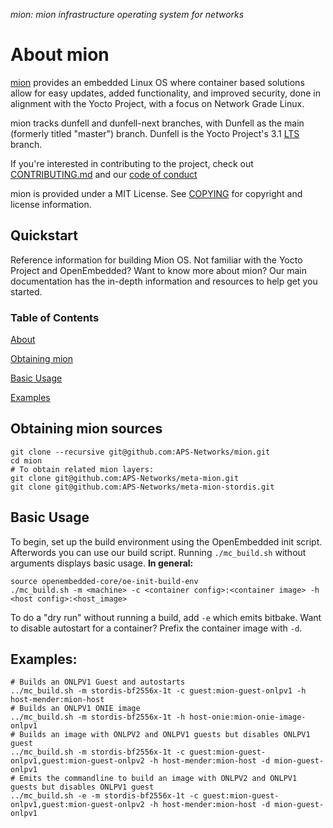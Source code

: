 *mion: mion infrastructure operating system for networks*

# About mion
[mion](mion.io) provides an embedded Linux OS where container based solutions
allow for easy updates, added functionality, and improved security, done in
alignment with the Yocto Project, with a focus on Network Grade Linux.

mion tracks dunfell and dunfell-next branches, with Dunfell as the main 
(formerly titled "master") branch. Dunfell is the Yocto Project's 3.1 
[LTS](https://www.yoctoproject.org/yocto-project-long-term-support-announced/)
branch.

If you're interested in contributing to the project, check out
[CONTRIBUTING.md](#contributing.md) and our
[code of conduct](#code-_-of-_-conduct)

mion is provided under a MIT License. See [COPYING](#copying) for copyright
and license information. 

## Quickstart
Reference information for building Mion OS. Not familiar with 
the Yocto Project and OpenEmbedded? Want to know more about mion? 
Our main documentation has the in-depth information and resources to help 
get you started.

### Table of Contents
[About](#about-mion)

[Obtaining mion](#obtaining-mion-sources)

[Basic Usage](#basic-usage)

[Examples](#examples)

## Obtaining mion sources
```shell
git clone --recursive git@github.com:APS-Networks/mion.git
cd mion
# To obtain related mion layers:
git clone git@github.com:APS-Networks/meta-mion.git
git clone git@github.com:APS-Networks/meta-mion-stordis.git
```

## Basic Usage
To begin, set up the build environment using the OpenEmbedded init script.
Afterwords you can use our build script. Running `./mc_build.sh` without
arguments displays basic usage. **In general:**

```shell
source openembedded-core/oe-init-build-env
./mc_build.sh -m <machine> -c <container config>:<container image> -h <host config>:<host_image>
```

To do a "dry run" without running a build, add `-e` which emits bitbake. 
Want to disable autostart for a container? Prefix the container image with `-d`.

## Examples:
```shell
# Builds an ONLPV1 Guest and autostarts
../mc_build.sh -m stordis-bf2556x-1t -c guest:mion-guest-onlpv1 -h host-mender:mion-host
# Builds an ONLPV1 ONIE image
../mc_build.sh -m stordis-bf2556x-1t -h host-onie:mion-onie-image-onlpv1
# Builds an image with ONLPV2 and ONLPV1 guests but disables ONLPV1 guest
../mc_build.sh -m stordis-bf2556x-1t -c guest:mion-guest-onlpv1,guest:mion-guest-onlpv2 -h host-mender:mion-host -d mion-guest-onlpv1
# Emits the commandline to build an image with ONLPV2 and ONLPV1 guests but disables ONLPV1 guest
../mc_build.sh -e -m stordis-bf2556x-1t -c guest:mion-guest-onlpv1,guest:mion-guest-onlpv2 -h host-mender:mion-host -d mion-guest-onlpv1
```


